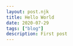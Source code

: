 ```yaml
---
layout: post.njk
title: Hello World
date: 2020-07-29
tags: ["blog"]
description: First post
---
```

